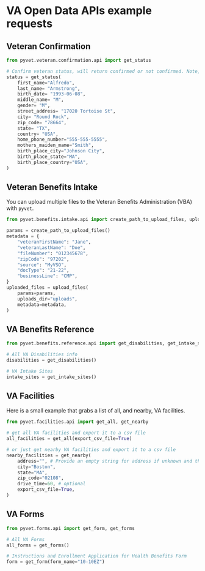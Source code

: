 # VA Open Data APIs example requests

## Veteran Confirmation

```python
from pyvet.veteran.confirmation.api import get_status

# Confirm veteran status, will return confirmed or not confirmed. Note, this is fake VA data below.
status = get_status(
    first_name="Alfredo",
    last_name= "Armstrong",
    birth_date= "1993-06-08",
    middle_name= "M",
    gender= "M",
    street_address= "17020 Tortoise St",
    city= "Round Rock",
    zip_code= "78664",
    state= "TX",
    country= "USA",
    home_phone_number="555-555-5555",
    mothers_maiden_mame="Smith",
    birth_place_city="Johnson City",
    birth_place_state="MA",
    birth_place_country="USA",
)
```

## Veteran Benefits Intake

You can upload multiple files to the Veteran Benefits Administration (VBA) with `pyvet`.

```python
from pyvet.benefits.intake.api import create_path_to_upload_files, upload_files

params = create_path_to_upload_files()
metadata = {
    "veteranFirstName": "Jane",
    "veteranLastName": "Doe",
    "fileNumber": "012345678",
    "zipCode": "97202",
    "source": "MyVSO",
    "docType": "21-22",
    "businessLine": "CMP",
}
uploaded_files = upload_files(
    params=params,
    uploads_dir="uploads",
    metadata=metadata,
)
```

## VA Benefits Reference

```python
from pyvet.benefits.reference.api import get_disabilities, get_intake_sites

# All VA Disabilities info
disabilities = get_disabilities()

# VA Intake Sites
intake_sites = get_intake_sites()

```

## VA Facilities

Here is a small example that grabs a list of all, and nearby, VA facilities.

```python
from pyvet.facilities.api import get_all, get_nearby

# get all VA facilities and export it to a csv file
all_facilities = get_all(export_csv_file=True)

# or just get nearby VA facilities and export it to a csv file
nearby_facilities = get_nearby(
    address="", # Provide an empty string for address if unknown and then city/state/zip below to filter
    city="Boston",
    state="MA",
    zip_code="02108",
    drive_time=60, # optional
    export_csv_file=True,
)
```

## VA Forms

```python
from pyvet.forms.api import get_form, get_forms

# All VA Forms
all_forms = get_forms()

# Instructions and Enrollment Application for Health Benefits Form
form = get_form(form_name="10-10EZ")

```
